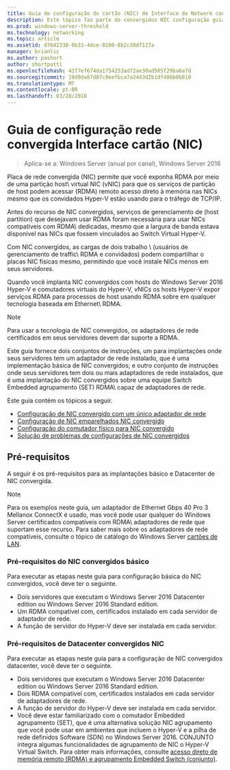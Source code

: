 ```yaml
---
title: Guia de configuração do cartão (NIC) de Interface de Network convergido
description: Este tópico faz parte do convergidos NIC configuração guia para Windows Server 2016.
ms.prod: windows-server-threshold
ms.technology: networking
ms.topic: article
ms.assetid: d7642338-9b33-4dce-8100-8b2c38d7127a
manager: brianlic
ms.author: pashort
author: shortpatti
ms.openlocfilehash: 42f7ef674da1754253ad72ae30ad505f29ba6a7d
ms.sourcegitcommit: 19d9da87d87c9eefbca7a3443d2b1df486b0b010
ms.translationtype: MT
ms.contentlocale: pt-BR
ms.lasthandoff: 03/28/2018
---
```

# <a name="converged-network-interface-card-nic-configuration-guide"></a>Guia de configuração rede convergida Interface cartão \(NIC\)

>Aplica-se a: Windows Server (anual por canal), Windows Server 2016

Placa de rede convergida \(NIC\) permite que você exponha RDMA por meio de uma partição host\ virtual NIC \(vNIC\) para que os serviços de partição de host podem acessar \(RDMA\) remoto acesso direto à memória nas NICs mesmo que os convidados Hyper-V estão usando para o tráfego de TCP/IP.

Antes do recurso de NIC convergidos, serviços de gerenciamento de \(host partition\) que desejavam usar RDMA foram necessária para usar NICs compatíveis com RDMA\ dedicadas, mesmo que a largura de banda estava disponível nas NICs que fossem vinculados ao Switch Virtual Hyper-V.

Com NIC convergidos, as cargas de dois trabalho \ (usuários de gerenciamento de traffic\ RDMA e convidados) podem compartilhar o placas NIC físicas mesmo, permitindo que você instale NICs menos em seus servidores.

Quando você implanta NIC convergidos com hosts do Windows Server 2016 Hyper-V e comutadores virtuais do Hyper-V, vNICs os hosts Hyper-V expor serviços RDMA para processos de host usando RDMA sobre em qualquer tecnologia baseada em Ethernet\ RDMA.

>[!NOTE]
>Para usar a tecnologia de NIC convergidos, os adaptadores de rede certificados em seus servidores devem dar suporte a RDMA.

Este guia fornece dois conjuntos de instruções, um para implantações onde seus servidores tem um adaptador de rede instalado, que é uma implementação básica de NIC convergidos; e outro conjunto de instruções onde seus servidores tem dois ou mais adaptadores de rede instalados, que é uma implantação do NIC convergidos sobre uma equipe Switch Embedded agrupamento \(SET\) RDMA\ capaz de adaptadores de rede.

Este guia contém os tópicos a seguir.

- [Configuração de NIC convergido com um único adaptador de rede](cnic-single.md)
- [Configuração de NIC emparelhados NIC convergido](cnic-datacenter.md)
- [Configuração do comutador físico para NIC convergido](cnic-app-switch-config.md)
- [Solução de problemas de configurações de NIC convergidos](cnic-app-troubleshoot.md)

## <a name="prerequisites"></a>Pré-requisitos

A seguir é os pré-requisitos para as implantações básico e Datacenter de NIC convergida.

>[!NOTE]
>Para os exemplos neste guia, um adaptador de Ethernet Gbps 40 Pro 3 Mellanox ConnectX é usado, mas você pode usar qualquer do Windows Server certificados compatíveis com RDMA\ adaptadores de rede que suportam esse recurso. Para saber mais sobre os adaptadores de rede compatíveis, consulte o tópico de catálogo do Windows Server [cartões de LAN](https://www.windowsservercatalog.com/results.aspx?&bCatID=1468&cpID=0&avc=85&ava=0&avt=0&avq=46&OR=1).

### <a name="basic-converged-nic-prerequisites"></a>Pré-requisitos do NIC convergidos básico

Para executar as etapas neste guia para configuração básica do NIC convergidos, você deve ter o seguinte.

- Dois servidores que executam o Windows Server 2016 Datacenter edition ou Windows Server 2016 Standard edition.
- Um RDMA compatível com, certificados instalado em cada servidor de adaptador de rede.
- A função de servidor do Hyper-V deve ser instalada em cada servidor.

### <a name="datacenter-converged-nic-prerequisites"></a>Pré-requisitos de Datacenter convergidos NIC

Para executar as etapas neste guia para a configuração de NIC convergidos datacenter, você deve ter o seguinte.

- Dois servidores que executam o Windows Server 2016 Datacenter edition ou Windows Server 2016 Standard edition.
- Dois RDMA compatível com, certificados instalados em cada servidor de adaptadores de rede.
- A função de servidor do Hyper-V deve ser instalada em cada servidor.
- Você deve estar familiarizado com o comutador Embedded agrupamento \(SET\), que é uma alternativa solução NIC agrupamento que você pode usar em ambientes que incluem o Hyper-V e a pilha de rede definidos Software (SDN) no Windows Server 2016. CONJUNTO integra algumas funcionalidades de agrupamento de NIC o Hyper-V Virtual Switch. Para obter mais informações, consulte [acesso direto de memória remoto (RDMA) e agrupamento Embedded Switch (conjunto)](../../../virtualization/hyper-v-virtual-switch/RDMA-and-Switch-Embedded-Teaming.md).

